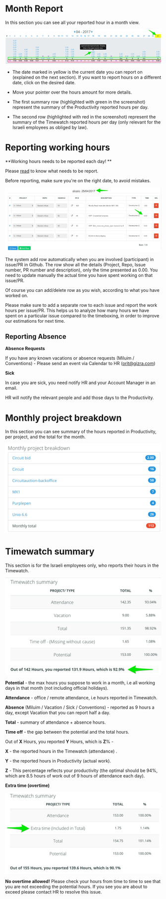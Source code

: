 # Month Report

In this section you can see all your reported hour in a month view.

![](/images/productivity/month_report.jpg)

* The date marked in yellow is the current date you can report on \(explained on the next section\). If you want to report hours on a different date, click on the desired date.

* Move your pointer over the hours amount for more details.

* The first summary row \(highlighted with green in the screenshot\) represent the summary of the Productivity reported hours per day.

* The second row \(highlighted with red in the screenshot\) represent the summary of the Timewatch reported hours per day \(only relevant for the Israeli employees as obliged by law\).

# Reporting working hours

**Working hours needs to be reported each day! **

Please [read](https://www.thegizraway.com/productivity.html) to know what needs to be report.

Before reporting, make sure you're on the right date, to avoid mistakes.

![](/images/productivity/report_working_hours.jpg)

The system add row automatically when you are involved \(participant\) in issue/PR in Github. The row show all the details \(Project, Repo, Issue number, PR number and description\), only the time presented as 0.00. You need to update manually the actual time you have spent working on that issue/PR.

Of course you can add/delete row as you wish, according to what you have worked on.

Please make sure to add a separate row to each issue and report the work hours per issue/PR. This helps us to analyze how many hours we have spent on a particular issue compared to the timeboxing, in order to improve our estimations for next time.

## Reporting Absence

**Absence Requests**

If you have any known vacations or absence requests \(Miluim / Conventions\) -  Please send an event via Calendar to HR \(orit@gizra.com\)

**Sick** 

In case you are sick, you need notify HR and your Account Manager in an email. 

HR will notify the relevant people and add those days to the Productivity.



# Monthly project breakdown

In this section you can see summary of the hours reported in Productivity, per project, and the total for the month.

![](/images/productivity/month_breakdown.jpg)

# Timewatch summary

This section is for the Israeli employees only, who reports their hours in the Timewatch.

![](/images/productivity/timewatch_summary.jpg)

**Potential** - the max hours you suppose to work in a month, i.e all working days in that month \(not including official holidays\).

**Attendance** - office / remote attendance, i.e hours reported in Timewatch.

**Absence** \(Miluim / Vacation / Sick / Conventions\) - reported as 9 hours a day, except Vacation that you can report half a day.

**Total** - summary of attendance + absence hours.

**Time off** - the gap between the potential and the total hours.

Out of **X** Hours, you reported **Y** Hours, which is **Z**% -

**X** - the reported hours in the Timewatch \(attendance\) .

**Y** - the reported hours in Productivity \(actual work\).

**Z** - This percentage reflects your productivity \(the optimal should be 94%, which are 8.5 hours of work out of 9 hours of attendance each day\).

**Extra time \(overtime\)**

![](/images/productivity/extra_time.jpg)

**No overtime allowed!** Please check your hours from time to time to see that you are not exceeding the potential hours. If you see you are about to exceed please contact HR to resolve this issue.

